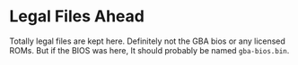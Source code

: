 Legal Files Ahead
===

Totally legal files are kept here. Definitely not the GBA bios or any licensed ROMs.
But if the BIOS was here, It should probably be named ```gba-bios.bin```.
